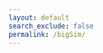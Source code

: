 ```yaml
---
layout: default
search_exclude: false
permalink: /bigSim/
---
```


<div id="box_container">
  <!--contains boxes-->
</div>
<div id="color_options" class="button_container" style="display: none;">
    Which color would you like to sort by?
    <button class="sort_button" onclick="setWhichColor(0)">Red</button>
    <button class="sort_button" onclick="setWhichColor(1)">Green</button>
    <button class="sort_button" onclick="setWhichColor(2)">Blue</button>
</div>
<div id="sort_options" class="button_container" style="display: none;">
    Which type of sort would you like to simulate?
    <button class="sort_button" onclick="sortCall('bubble')">Bubble Sort</button>
    <button class="sort_button" onclick="sortCall('selection')">Selection Sort</button>
    <button class="sort_button" onclick="sortCall('insertion')">Insertion Sort</button>
    <button class="sort_button" onclick="sortCall('merge')">Merge Sort</button>
</div>
<table id="data_container" style="display: none; justify-content: center;">
    <tr>
        <th>Sort Type</th>
        <th>Time Complexity</th>
        <th>Average Time Elapsed (Nanoseconds)</th>
        <th>Number of Comparisons</th>
        <th>Number of Swaps/Insertions</th>
    </tr>
    <!--contains data from the sort-->
</table>
<style>
    #box_container {
        margin: 0px;
        padding: 0px;
        justify-content: center;
        text-align: center;
    }
    #data_container {
        display: none;
        margin-top: 2%;
        padding-bottom: 10%;
    }
    .button_container {
        display: flex;
        justify-content: space-around;
        text-align: center;
        margin-top: 1%;
    }
    .sort_button {
        font-size: 20px;
    }
    .row {
        display: flex;
    }
    .box {
        width: 10px;
        height: 10px;
        border: 0.5px solid black;
        background-color: #F792B3;
        padding: 0px;
        margin: 0px;
    }
</style>
<script>
    var cont = document.getElementById("box_container");
    var colorData = {};
    var whichColor = 0;
    const sortTypes = ["bubble", "selection", "insertion", "merge"];
    function getRandomNumber(min, max) {
        return Math.floor(Math.random() * (max - min + 1)) + min;
    }
    function capitalizeFirstLetter(word) {
        return word.charAt(0).toUpperCase() + word.slice(1);
    }
    function setWhichColor(color) {
        document.getElementById("color_options").style.display = "none";
        whichColor = color;
        document.getElementById("sort_options").style.display = "flex";
    }
    function createBoxes() {
        var currentIndex = 0;
        for (let i = 0; i < 50; i++) {
            var newDiv = document.createElement("div");
            newDiv.setAttribute("id", "box_row_" + String(i));
            newDiv.setAttribute("class", "row");
            cont.appendChild(newDiv);
            for (let j = 0; j < 100; j++) {
                var box = document.createElement("div");
                box.setAttribute("class", "box");
                box.setAttribute("id", String(currentIndex));
                // generating random RGB values
                var red = getRandomNumber(0, 255);
                var green = getRandomNumber(0, 255);
                var blue = getRandomNumber(0, 255);
                colorData[currentIndex] = [red, green, blue];
                // setting the background color of the element
                box.style.backgroundColor = `rgb(${red}, ${green}, ${blue})`;
                newDiv.appendChild(box);
                currentIndex++;
            }
        }
        document.getElementById("color_options").style.display = "flex";
    }
    function sortCall(sortType) {
        document.getElementById("sort_options").style.display = "none";
        var requestBody = {
            rgbData: colorData,
            color: whichColor,
            sortType: sortType,
            big: true
        };
        fetch("http://localhost:8085/api/sortingAlgorithm/", {
            method: 'POST',
            headers: {
                'Content-Type': 'application/json',
            },
            body: JSON.stringify(requestBody, (key, value) => {
                // Convert keys to strings
                if (typeof key === 'number') {
                    return key.toString();
                }
                return value;
            })
        })
        .then(response => {
            if (!response.ok) {
                throw new Error(`HTTP error! Status: ${response.status}`);
            }
            return response.json();
        })
        .then(data => {
            // handling the response data
            console.log(data);
            steps = data['steps'];
            if (sortType != "merge") {
                simulateSort(steps);
            } else {
                simulateMergeSort(steps);
            }
            for (var type of sortTypes) {
                var newRow = document.createElement("tr");
                var nameCol = document.createElement("td");
                nameCol.innerHTML = capitalizeFirstLetter(type);
                var complexityCol = document.createElement("td");
                if (sortType != "merge") {
                    complexityCol.innerHTML = "O(n<sup>2</sup>)";
                } else {
                    complexityCol.innerHTML = "O(nlog(n))";
                }
                var timeCol = document.createElement("td");
                timeCol.innerHTML = String(data[type]["averageTime"]);
                var compCol = document.createElement("td");
                compCol.innerHTML = String(data[type]['comparisons']);
                var swapCol = document.createElement("td");
                swapCol.innerHTML = String(data[type]['swaps']);
                newRow.appendChild(nameCol);
                newRow.appendChild(complexityCol);
                newRow.appendChild(timeCol);
                newRow.appendChild(compCol);
                newRow.appendChild(swapCol);
                document.getElementById("data_container").appendChild(newRow);
            }
            document.getElementById("data_container").style.display = "block";
        })
        .catch(error => {
            // handling errors
            console.error('Fetch error:', error);
        });
    }
    function simulateSort(steps) {
        var index = 1;
        var intervalId = setInterval(() => {
            if (index < steps.length) {
                for (var i = 0; i < steps[index].length; i++) {
                    document.getElementById(String(i)).style.backgroundColor = `rgb(${colorData[steps[index][i]][0]}, ${colorData[steps[index][i]][1]}, ${colorData[steps[index][i]][2]})`;
                }
                index++;
            } else {
                clearInterval(intervalId);
            }
        }, 0.01);
    }
    function simulateMergeSort(steps) {
        var index = 0;
        var frontIndex = 0;
        var intervalId = setInterval(() => {
            if (index < steps.length) {
                var currentStep = steps[index];
                frontIndex = Math.min(...currentStep); // the minimum index in the array is the starting point
                for (var j = 0; j < currentStep.length; j++) {
                    document.getElementById(String(frontIndex)).style.backgroundColor = `rgb(${colorData[currentStep[j]][0]}, ${colorData[currentStep[j]][1]}, ${colorData[currentStep[j]][2]})`;
                    frontIndex++;
                }
                index++;
            } else {
                clearInterval(intervalId);
            }
        }, 0.01);
    }
    createBoxes();
    //for (var i = 0; i < 5000; i++) {
    //     document.getElementById(String(steps[steps.length - 1][i])).style.backgroundColor = `rgb(${colorData[steps[steps.length - 1][i]][0]}, ${colorData[steps[steps.length - 1][i]][1]}, ${colorData[steps[steps.length - 1][i]][2]})`;
    // }
    // // var frontIndex = 0;
    // // var dataIndex = 0;
    // // var intervalId = setInterval(() => {
    // //     if (dataIndex < steps.length) {
    // //         for (var i = 0; i < steps[dataIndex].length; i++) {
    // //             document.getElementById(String(frontIndex)).style.backgroundColor = `rgb(${colorData[steps[dataIndex][i]][0]}, ${colorData[steps[dataIndex][i]][0]}, ${colorData[steps[dataIndex][i]][0]})`;
    // //             frontIndex++;
    // //         }
    // //         dataIndex++;
    // //     } else {
    // //         clearInterval(intervalId);
    // //     }
    // // }, 0.01)
</script>